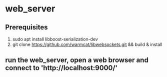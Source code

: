 # web_server

## Prerequisites

1. sudo apt install libboost-serialization-dev
2. git clone https://github.com/warmcat/libwebsockets.git && build & install

## run the web_server, open a web browser and connect to 'http://localhost:9000/'
